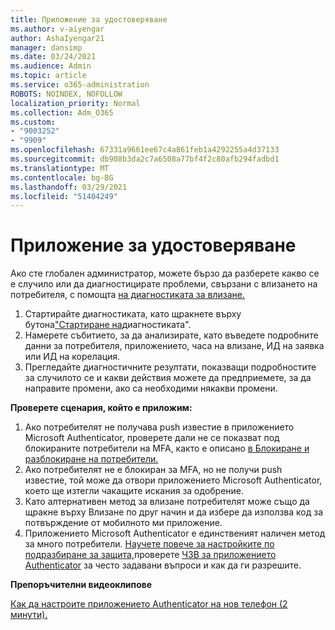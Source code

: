 ```yaml
---
title: Приложение за удостоверяване
ms.author: v-aiyengar
author: AshaIyengar21
manager: dansimp
ms.date: 03/24/2021
ms.audience: Admin
ms.topic: article
ms.service: o365-administration
ROBOTS: NOINDEX, NOFOLLOW
localization_priority: Normal
ms.collection: Adm_O365
ms.custom:
- "9003252"
- "9909"
ms.openlocfilehash: 67331a9661ee67c4a861feb1a4292255a4d37133
ms.sourcegitcommit: db908b3da2c7a6508a77bf4f2c80afb294fadbd1
ms.translationtype: MT
ms.contentlocale: bg-BG
ms.lasthandoff: 03/29/2021
ms.locfileid: "51404249"
---
```

# <a name="authentication-app"></a>Приложение за удостоверяване

Ако сте глобален администратор, можете бързо да разберете какво се е случило или да диагностицирате проблеми, свързани с влизането на потребителя, с помощта [на диагностиката за влизане.](https://ms.portal.azure.com/microsoft.onmicrosoft.com?loginHint=shhada@microsoft.com#blade/Microsoft_AAD_IAM/ActiveDirectoryMenuBlade/diagnose/symptomId/ms_aad_dxp_signin_caDiagnoseAndSolveSummarySymptom)

1. Стартирайте диагностиката, като щракнете върху бутона["Стартиране на](https://portal.azure.com/#blade/Microsoft_AAD_IAM/ActiveDirectoryMenuBlade/diagnose/symptomId/ms_aad_dxp_signin_caDiagnoseAndSolveSummarySymptom)диагностиката". 
1. Намерете събитието, за да анализирате, като въведете подробните данни за потребителя, приложението, часа на влизане, ИД на заявка или ИД на корелация.
1. Прегледайте диагностичните резултати, показващи подробностите за случилото се и какви действия можете да предприемете, за да направите промени, ако са необходими някакви промени.

**Проверете сценария, който е приложим:**

1. Ако потребителят не получава push известие в приложението Microsoft Authenticator, проверете дали не се показват под блокираните потребители на MFA, както е описано [в Блокиране и разблокиране на потребители.](https://portal.azure.com/#blade/Microsoft_AAD_IAM/ActiveDirectoryMenuBlade/diagnose/symptomId/ms_aad_dxp_signin_caDiagnoseAndSolveSummarySymptom)
1. Ако потребителят не е блокиран за MFA, но не получи push известие, той може да отвори приложението Microsoft Authenticator, което ще изтегли чакащите искания за одобрение.
1. Като алтернативен метод за влизане потребителят може също да щракне върху Влизане по друг начин и да избере да използва код за потвърждение от мобилното ми приложение.
1. Приложението Microsoft Authenticator е единственият наличен метод за много потребители. [Научете повече за настройките по подразбиране за защита,](https://docs.microsoft.com/azure/active-directory/fundamentals/concept-fundamentals-security-defaults)проверете [ЧЗВ за приложението Authenticator](https://docs.microsoft.com/azure/active-directory/user-help/user-help-auth-app-faq) за често задавани въпроси и как да ги разрешите.
 
**Препоръчителни видеоклипове**

[Как да настроите приложението Authenticator на нов телефон (2 минути).](https://go.microsoft.com/fwlink/?linkid=2158163&clcid=0x409)
